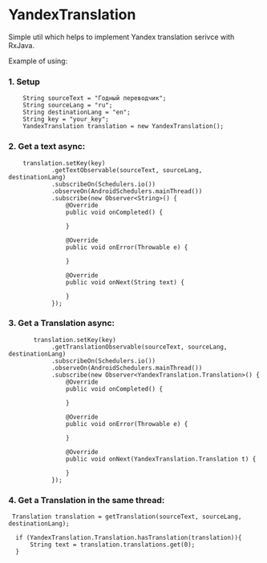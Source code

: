 # YandexTranslation

Simple util which helps to implement Yandex translation serivce with RxJava.

Example of using:

### 1. Setup
        String sourceText = "Годный переводчик";
        String sourceLang = "ru";
        String destinationLang = "en";
        String key = "your_key";
        YandexTranslation translation = new YandexTranslation();

### 2. Get a text async:

        translation.setKey(key)
                .getTextObservable(sourceText, sourceLang, destinationLang)
                .subscribeOn(Schedulers.io())
                .observeOn(AndroidSchedulers.mainThread())
                .subscribe(new Observer<String>() {
                    @Override
                    public void onCompleted() {

                    }

                    @Override
                    public void onError(Throwable e) {

                    }

                    @Override
                    public void onNext(String text) {

                    }
                });
                
### 3. Get a Translation async:

           translation.setKey(key)
                .getTranslationObservable(sourceText, sourceLang, destinationLang)
                .subscribeOn(Schedulers.io())
                .observeOn(AndroidSchedulers.mainThread())
                .subscribe(new Observer<YandexTranslation.Translation>() {
                    @Override
                    public void onCompleted() {

                    }

                    @Override
                    public void onError(Throwable e) {

                    }

                    @Override
                    public void onNext(YandexTranslation.Translation t) {

                    }
                });
                
### 4. Get a Translation in the same thread:  

     Translation translation = getTranslation(sourceText, sourceLang, destinationLang);
     
      if (YandexTranslation.Translation.hasTranslation(translation)){
          String text = translation.translations.get(0);
      }

                
